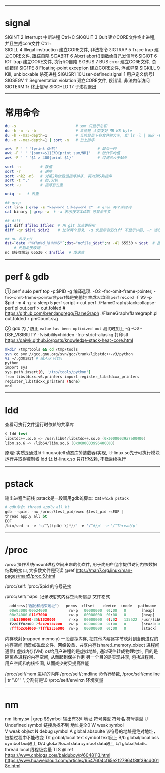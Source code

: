--------------------------------------------------------------------------------------------------------------
# signal
SIGINT       2     Interrupt                            中断进程 Ctrl+C
SIGQUIT      3     Quit                                 建立CORE文件终止进程, 并且生成core文件 Ctrl+\
SIGILL       4     Illegal instruction                  建立CORE文件, 非法指令
SIGTRAP      5     Trace trap                           建立CORE文件, 跟踪自陷
SIGABRT      6     Abort                                abort()函数给自己发信号6
SIGIOT       6     IOT trap                             建立CORE文件, 执行I/O自陷
SIGBUS       7     BUS error                            建立CORE文件, 总线错误
SIGFPE       8     Floating-point exception             建立CORE文件, 浮点异常
SIGKILL      9     Kill, unblockable                    杀死进程
SIGUSR1      10    User-defined signal 1                用户定义信号1
SIGSEGV      11    Segmentation violation               建立CORE文件, 段错误, 非法内存访问
SIGTERM      15                                         终止信号
SIGCHLD      17                                         子进程退出


--------------------------------------------------------------------------------------------------------------
# 常用命令
~~~sh
du -s                           # sum 只显示总和
du -h -m -k -b                  # 单位是 人类友好 MB KB byte
du -h --max-depth=1             # 当前目录下各文件的大小, 即 ls -l | awk -F ' ' '{print $9}' | xargs du -hs
du -m --max-depth=1 | sort -n   # 加上排序

awk -F ' ' '{print $NF}'                  # 最后一列
awk -F ' ' '{sum+=$1}END{print sum/NR}'   # 统计平均值
awk -F ' ' '$1 > 400{print $1}'           # 过滤出大于400

sort -n         # 数值
sort -r         # 逆序
sort -nk2 -n5   # 对第2列做数值排序排序, 再对第5列排序
sort -t ","     # 按,分割
sort -u         # 排序后去重

uniq -c   # 去重

## grep
cat line | grep -E "keyword_1|keyword_2"  # grep 两个关键词
cat binary | grep -a  # -a 表示按文本读取 可显示中文

## diff
git diff $file1 $file2  # 用 git 比较更好用
diff -qr $dir1 $dir2    # 比较两个目录, -q 仅显示有无diff 不显示详细, -r 递归子文件

## nc 收发文件
dst=`date +"%Y%m%d_%H%M%S"`;dst="ncfile_$dst";nc -4l 65530 > $dst  # 接收端
    # 先启动接收端
nc $接收端ip 65530 < $ncfile  # 发送端
~~~


--------------------------------------------------------------------------------------------------------------
# perf & gdb

① perf
sudo perf top -p $PID -g
编译选项: -O2 -fno-omit-frame-pointer, -fno-omit-frame-pointer使perf栈是完整的
生成火焰图
  perf record -F 99 -p $pid -m 4 -g -a sleep 5
  perf script > out.perf
  ./FlameGraph/stackcollapse-perf.pl out.perf > out.folded  # https://github.com/brendangregg/FlameGraph
  ./FlameGraph/flamegraph.pl out.folded > pmCount.svg

② gdb
为了防止 `value has been optimized out`
测试时加上 -g -O0 -DSF_VISIBILITY -fvisibility=hidden -fno-strict-aliasing
打印stl
https://daiwk.github.io/posts/knowledge-stack-heap-core.html
~~~sh
mkdir /tmp/tools && cd /tmp/tools
svn co svn://gcc.gnu.org/svn/gcc/trunk/libstdc++-v3/python
vi ~/.gdbinit # 贴入以下代码
python
import sys
sys.path.insert(0, '/tmp/tools/python')
from libstdcxx.v6.printers import register_libstdcxx_printers
register_libstdcxx_printers (None)
end
~~~

--------------------------------------------------------------------------------------------------------------
# ldd
查看可执行文件运行时依赖的共享库
~~~s
$ ldd test
libstdc++.so.6 => /usr/lib64/libstdc++.so.6 (0x00000039a7e00000)
libm.so.6 => /lib64/libm.so.6 (0x0000003996400000)
~~~
原理:
  实质是通过ld-linux.so(elf动态库的装载器)实现, ld-linux.so先于可执行模块运行并取得控制权
  ldd 让 ld-linux.so 只打印依赖, 不做后续执行


--------------------------------------------------------------------------------------------------------------
# pstack
输出进程当前栈
pstack是一段调用gdb的脚本: cat `which pstack`
~~~s
# gdb命令: thread apply all bt
gdb --quiet -nx /proc/$test_pid/exec $test_pid <<EOF |
thread apply all bt
EOF
/bin/sed -n -e 's/^\((gdb) \)*//' -e '/^#/p' -e '/^Thread/p'
~~~


--------------------------------------------------------------------------------------------------------------
# /proc
/proc
  操作系统mount进程空间出来的伪文件, 用于向用户程序提供访问内核数据结构的接口, 大多数文件是只读
  @ref https://man7.org/linux/man-pages/man5/proc.5.html

/proc/self: /proc/$pid 的符号链接

/proc/self/maps: 记录映射式内存空间的信息
  文件格式
  ~~~py
    address("起始和结束地址")   perms  offset    device  inode   pathname
    00e03000-00e24000          rw-p   00000000  00:00   0       [heap]
    00e24000-011f7000          rw-p   00000000  00:00   0       [heap]
    35b1800000-35b1820000      r-xp   00000000  08:02   135522  /usr/lib64/ld-2.15.so
    f2c6ff8c000-7f2c7078c000   rw-p   00000000  00:00   0       [stack:105]  # tid是105的线程的栈空间
    7fffb2c0d000-7fffb2c2e000  rw-p   00000000  00:00   0       [stack]      # main线程的栈空间
  ~~~
  内存映射(mapped memory)
    一段虚拟内存, 把其他内容逐字节映射到当前进程的内存空间
    场景如磁盘文件、网络设备、共享内存(shared_memory_object 进程间通信)
  虚拟内存(VM)
    os给用户进程的是虚拟地址, 通过硬件转成物理地址, 目的是隔离各进程的内存空间, 从而起到保护作用
    另一个目的是实现共享, 包括进程间、用户空间和内核空间, 从而减少拷贝提高性能

/proc/self/mem          进程的内存
/proc/self/cmdline      命令行参数, /proc/self/cmdline | tr '\0' ' ', 分割符是\0
/proc/self/environ      环境变量

--------------------------------------------------------------------------------------------------------------
# nm
nm libmy.so | grep $Symbol
输出有3列
  地址  符号类型  符号名
符号类型
  U      Undefined symbol              链接后找不到 地址是全0
  W      weak symbol           
  V      weak object
  N      debug symbol
  A      global absoulte               该符号的地址是绝对地址，链接过程中不能改变
  T/t    global/local text symbol      text段上
  B/b    global/local bss  symbol      bss段上
  D/d    global/local data symbol      data段上
  L/l    global/static thread local    线程级变量 TLS
@ ref
  https://www.cnblogs.com/baiduboy/p/6048113.html
  https://www.huaweicloud.com/articles/6547604cf65e2f27964f89f39cd0018c.html
